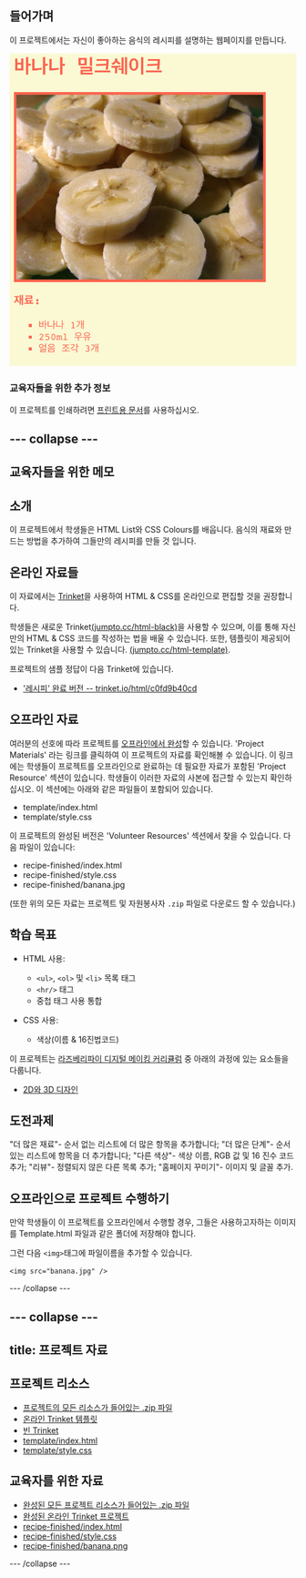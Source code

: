 ## 들어가며

이 프로젝트에서는 자신이 좋아하는 음식의 레시피를 설명하는 웹페이지를 만듭니다.

![스크린샷](images/recipe-final.png)

### 교육자들을 위한 추가 정보

이 프로젝트를 인쇄하려면 [프린트용 문서](https://projects.raspberrypi.org/en/projects/recipe/print)를 사용하십시오.

## \--- collapse \---

## 교육자들을 위한 메모

## 소개

이 프로젝트에서 학생들은 HTML List와 CSS Colours를 배웁니다. 음식의 재료와 만드는 방법을 추가하여 그들만의 레시피를 만들 것 입니다. 

## 온라인 자료들

이 자료에서는 [Trinket](https://trinket.io/)을 사용하여 HTML & CSS를 온라인으로 편집할 것을 권장합니다.

학생들은 새로운 Trinket[(jumpto.cc/html-black)](http://jumpto.cc/html-blank)을 사용할 수 있으며, 이를 통해 자신만의 HTML & CSS 코드를 작성하는 법을 배울 수 있습니다. 또한, 템플릿이 제공되어 있는 Trinket을 사용할 수 있습니다. [(jumpto.cc/html-template)](http://jumpto.cc/html-template).

프로젝트의 샘플 정답이 다음 Trinket에 있습니다.

+ ['레시피' 완료 버전 -- trinket.io/html/c0fd9b40cd](https://trinket.io/html/c0fd9b40cd)

## 오프라인 자료

여러분의 선호에 따라 프로젝트를 [오프라인에서 완성](https://www.codeclubprojects.org/en-GB/resources/webdev-working-offline/)할 수 있습니다. 'Project Materials' 라는 링크를 클릭하여 이 프로젝트의 자료를 확인해볼 수 있습니다. 이 링크에는 학생들이 프로젝트를 오프라인으로 완료하는 데 필요한 자료가 포함된 'Project Resource' 섹션이 있습니다. 학생들이 이러한 자료의 사본에 접근할 수 있는지 확인하십시오. 이 섹션에는 아래와 같은 파일들이 포함되어 있습니다.

+ template/index.html
+ template/style.css

이 프로젝트의 완성된 버전은 'Volunteer Resources' 섹션에서 찾을 수 있습니다. 다음 파일이 있습니다:

+ recipe-finished/index.html
+ recipe-finished/style.css
+ recipe-finished/banana.jpg

(또한 위의 모든 자료는 프로젝트 및 자원봉사자 `.zip` 파일로 다운로드 할 수 있습니다.)

## 학습 목표

+ HTML 사용:
    
    + `<ul>`, `<ol>` 및 `<li>` 목록 태그
    + `<hr/>` 태그
    + 중첩 태그 사용 통합

+ CSS 사용:
    
    + 색상(이름 & 16진법코드)

이 프로젝트는 [라즈베리파이 디지털 메이킹 커리큘럼](http://rpf.io/curriculum) 중 아래의 과정에 있는 요소들을 다룹니다.

+ [2D와 3D 디자인](https://www.raspberrypi.org/curriculum/design/creator)

## 도전과제

"더 많은 재료"- 순서 없는 리스트에 더 많은 항목을 추가합니다; "더 많은 단계"- 순서 있는 리스트에 항목을 더 추가합니다; "다른 색상"- 색상 이름, RGB 값 및 16 진수 코드 추가; "리뷰"- 정렬되지 않은 다른 목록 추가; "홈페이지 꾸미기"- 이미지 및 글꼴 추가.

## 오프라인으로 프로젝트 수행하기

만약 학생들이 이 프로젝트를 오프라인에서 수행할 경우, 그들은 사용하고자하는 이미지를 Template.html 파일과 같은 폴더에 저장해야 합니다.

그런 다음 `<img>`태그에 파일이름을 추가할 수 있습니다. 

    <img src="banana.jpg" />
    

\--- /collapse \---

## \--- collapse \---

## title: 프로젝트 자료

## 프로젝트 리소스

+ [프로젝트의 모든 리소스가 들어있는 .zip 파일](https://rpf.io/p/en/recipe-go)
+ [온라인 Trinket 템플릿](http://jumpto.cc/trinket-template)
+ [빈 Trinket](http://jumpto.cc/trinket-blank)
+ [template/index.html](resources/template-index.html)
+ [template/style.css](resources/template-style.css)

## 교육자를 위한 자료

+ [완성된 모든 프로젝트 리소스가 들어있는 .zip 파일](https://rpf.io/p/en/recipe-go)
+ [완성된 온라인 Trinket 프로젝트](https://trinket.io/html/c0fd9b40cd)
+ [recipe-finished/index.html](resources/recipe-finished-index.html)
+ [recipe-finished/style.css](resources/recipe-finished-style.css)
+ [recipe-finished/banana.png](resources/recipe-finished-banana.png)

\--- /collapse \---